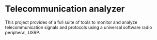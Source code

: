# Telecommunication analyzer #
This project provides of a full suite of tools to monitor and analyze
telecommunication signals and protocols using a universal software
radio peripheral, USRP.
